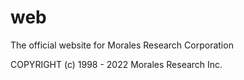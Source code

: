 # web
The official website for Morales Research Corporation

COPYRIGHT (c) 1998 - 2022 Morales Research Inc.
